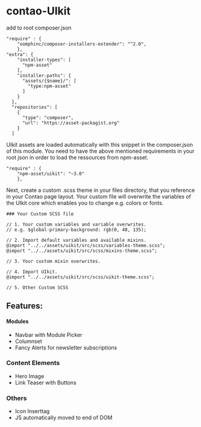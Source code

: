 # contao-UIkit

add to root composer.json
```
"require" : {
    "oomphinc/composer-installers-extender": "^2.0",
    },
"extra": {
    "installer-types": [
      "npm-asset"
    ],
    "installer-paths": {
      "assets/{$name}/": [
        "type:npm-asset"
      ]
    }
  },
  "repositories": [
    {
      "type": "composer",
      "url": "https://asset-packagist.org"
    }
  ]
  ```

UIkit assets are loaded automatically with this snippet in the composer.json of this module. 
You need to have the above mentioned requirements in your root json in order to load the ressources from npm-asset.
```
"require" : {
    "npm-asset/uikit": "~3.0"
    },

```

Next, create a custom .scss theme in your files directory, that you reference in your Contao page layout. Your custom file will overwrite the variables of the UIkit core which enables you to change e.g. colors or fonts.
```
### Your Custom SCSS file

// 1. Your custom variables and variable overwrites.
// e.g. $global-primary-background: rgb(0, 48, 135);

// 2. Import default variables and available mixins.
@import "../../assets/uikit/src/scss/variables-theme.scss";
@import "../../assets/uikit/src/scss/mixins-theme.scss";

// 3. Your custom mixin overwrites.

// 4. Import UIkit.
@import "../../assets/uikit/src/scss/uikit-theme.scss";

// 5. Other Custom SCSS
```

## Features:

#### Modules
* Navbar with Module Picker
* Columnset
* Fancy Alerts for newsletter subscriptions
### Content Elements
* Hero Image
* Link Teaser with Buttons

### Others
* Icon Inserttag
* JS automatically moved to end of DOM
